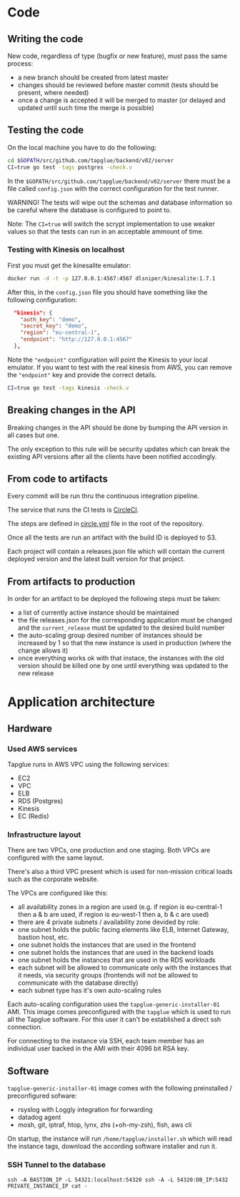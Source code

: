 # Code

## Writing the code

New code, regardless of type (bugfix or new feature), must pass the same process:

- a new branch should be created from latest master
- changes should be reviewed before master commit (tests should be present, where needed)
- once a change is accepted it will be merged to master (or delayed and updated until such time the merge is possible)

## Testing the code

On the local machine you have to do the following:

```bash
cd $GOPATH/src/github.com/tapglue/backend/v02/server
CI=true go test -tags postgres -check.v
```

In the ```$GOPATH/src/github.com/tapglue/backend/v02/server``` there must be a file called ```config.json``` with the
correct configuration for the test runner.

WARNING!
The tests will wipe out the schemas and database information so be careful where the database is configured to point to.

Note:
The ```CI=true``` will switch the scrypt implementation to use weaker values so that the tests can run in an acceptable
ammount of time.

### Testing with Kinesis on localhost

First you must get the kinesalite emulator:
```bash
docker run -d -t -p 127.0.0.1:4567:4567 dlsniper/kinesalite:1.7.1
```

After this, in the ```config.json``` file you should have something like the following configuration:
```json
  "kinesis": {
    "auth_key": "demo",
    "secret_key": "demo",
    "region": "eu-central-1",
    "endpoint": "http://127.0.0.1:4567"
  },
```

Note the ```"endpoint"``` configuration will point the Kinesis to your local emulator. If you want to test with the real
kinesis from AWS, you can remove the ```"endpoint"``` key and provide the correct details.

```bash
CI=true go test -tags kinesis -check.v
```

## Breaking changes in the API

Breaking changes in the API should be done by bumping the API version in all cases but one.

The only exception to this rule will be security updates which can break the existing API versions after all the clients
have been notified accodingly.

## From code to artifacts

Every commit will be run thru the continuous integration pipeline.

The service that runs the CI tests is [CircleCI](https://circleci.com).

The steps are defined in [circle.yml](circle.yml) file in the root of the repository.

Once all the tests are run an artifact with the build ID is deployed to S3.

Each project will contain a releases.json file which will contain the current deployed version and the latest built
version for that project.

## From artifacts to production

In order for an artifact to be deployed the following steps must be taken:

- a list of currently active instance should be maintained
- the file releases.json for the corresponding application must be changed and the ```current_release``` must be updated
 to the desired build number
- the auto-scaling group desired number of instances should be increased by 1 so that the new instance is used in
 production (where the change allows it)
- once everything works ok with that instace, the instances with the old version should be killed one by one until
 everything was updated to the new release

# Application architecture

## Hardware

### Used AWS services

Tapglue runs in AWS VPC using the following services:

- EC2
- VPC
- ELB
- RDS (Postgres)
- Kinesis
- EC (Redis)

### Infrastructure layout

There are two VPCs, one production and one staging. Both VPCs are configured with the same layout.

There's also a third VPC present which is used for non-mission critical loads such as the corporate website.

The VPCs are configured like this:

- all availability zones in a region are used (e.g. if region is eu-central-1 then a & b are used, if region is eu-west-1 then a, b & c are used)
- there are 4 private subnets / availability zone devided by role:
 - one subnet holds the public facing elements like ELB, Internet Gateway, bastion host, etc.
 - one subnet holds the instances that are used in the frontend
 - one subnet holds the instances that are used in the backend loads
 - one subnet holds the instances that are used in the RDS workloads
- each subnet will be allowed to communicate only with the instances that it needs, via security groups (frontends will not be allowed to communicate with the database directly)
- each subnet type has it's own auto-scaling rules

Each auto-scaling configuration uses the ```tapglue-generic-installer-01``` AMI. This image comes preconfigured with
the ```tapglue``` which is used to run all the Tapglue software. For this user it can't be established a direct ssh connection.

For connecting to the instance via SSH, each team member has an individual user backed in the AMI with their 4096 bit RSA key.

## Software

```tapglue-generic-installer-01``` image comes with the following preinstalled / preconfigured sofware:
- rsyslog with Loggly integration for forwarding
- datadog agent
- mosh, git, iptraf, htop, lynx, zhs (+oh-my-zsh), fish, aws cli

On startup, the instance will run ```/home/tapglue/installer.sh``` which will read the instance tags, download the according software installer and run it.


### SSH Tunnel to the database
```
ssh -A BASTION_IP -L 54321:localhost:54320 ssh -A -L 54320:DB_IP:5432 PRIVATE_INSTANCE_IP cat -
```
